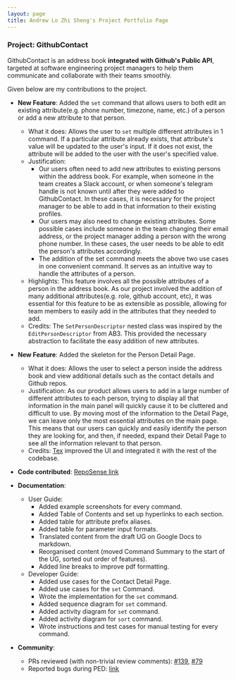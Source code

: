 ```yaml
---
layout: page
title: Andrew Lo Zhi Sheng's Project Portfolio Page
---
```


### Project: GithubContact

GithubContact is an address book **integrated with Github's Public API**, targeted at software engineering project
managers to help them communicate and collaborate with their teams smoothly.

Given below are my contributions to the project.

* **New Feature**: Added the `set` command that allows users to both edit an existing attribute(e.g. phone number,
                   timezone, name, etc.) of a person or add a new attribute to that person.
  * What it does: Allows the user to `set` multiple different attributes in 1 command. If a particular attribute already
                  exists, that attribute's value will be updated to the user's input. If it does not exist, the attribute
                  will be added to the user with the user's specified value.
  * Justification:
    * Our users often need to add new attributes to existing persons within the address book. For example, when someone
      in the team creates a Slack account, or when someone's telegram handle is not known until after they were added to
      GithubContact. In these cases, it is necessary for the project manager to be able to add in that information to
      their existing profiles.
    * Our users may also need to change existing attributes. Some possible cases include someone in the team changing
      their email address, or the project manager adding a person with the wrong phone number. In these cases, the user
      needs to be able to edit the person's attributes accordingly.
    * The addition of the set command meets the above two use cases in one convenient command. It serves as an intuitive
      way to handle the attributes of a person.
  * Highlights: This feature involves all the possible attributes of a person in the address book. As our project involved
                the addition of many additional attributes(e.g. role, github account, etc), it was essential for this
                feature to be as extensible as possible, allowing for team members to easily add in the attributes that
                they needed to add.
  * Credits: The `SetPersonDescriptor` nested class was inspired by the `EditPersonDescriptor` from AB3. This provided
             the necessary abstraction to facilitate the easy addition of new attributes.

* **New Feature**: Added the skeleton for the Person Detail Page.
  * What it does: Allows the user to select a person inside the address book and view additional details such as the
                  contact details and Github repos.
  * Justification: As our product allows users to add in a large number of different attributes to each person, trying
                   to display all that information in the main panel will quickly cause it to be cluttered and difficult
                   to use. By moving most of the information to the Detail Page, we can leave only the most essential
                   attributes on the main page. This means that our users can quickly and easily identify the person
                   they are looking for, and then, if needed, expand their Detail Page to see all the information
                   relevant to that person.
  * Credits: [Tex](https://github.com/Tex-Tang) improved the UI and integrated it with the rest of the codebase.

* **Code contributed**: [RepoSense link](https://nus-cs2103-ay2223s1.github.io/tp-dashboard/?search=wrewsama&breakdown=true)

* **Documentation**:
  * User Guide:
    * Added example screenshots for every command.
    * Added Table of Contents and set up hyperlinks to each section.
    * Added table for attribute prefix aliases.
    * Added table for parameter input formats.
    * Translated content from the draft UG on Google Docs to markdown.
    * Reorganised content (moved Command Summary to the start of the UG, sorted out order of features).
    * Added line breaks to improve pdf formatting.
  * Developer Guide:
    * Added use cases for the Contact Detail Page.
    * Added use cases for the `set` Command.
    * Wrote the implementation for the `set` command.
    * Added sequence diagram for `set` command.
    * Added activity diagram for `set` command.
    * Added activity diagram for `sort` command.
    * Wrote instructions and test cases for manual testing for every command.
    
* **Community**:
  * PRs reviewed (with non-trivial review comments): [#139](https://github.com/AY2223S1-CS2103T-W08-2/tp/pull/139),
                                                     [#79](https://github.com/AY2223S1-CS2103T-W08-2/tp/pull/79)
  * Reported bugs during PED: [link](https://github.com/wrewsama/ped/issues)


